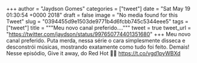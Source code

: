 
+++
author = "Jaydson Gomes"
categories = ["tweet"]
date = "Sat May 19 01:30:54 +0000 2018"
draft = false
image = "No media found for this Tweet"
slug = "0394455d9e1503de9771b4d6fcbb745c5344eee5"
tags = ["tweet"]
title = """Meu novo canal preferido...."""
tweet = true
tweet_url = "https://twitter.com/jaydson/status/997650774401351680"
+++
Meu novo canal preferido. Puta merda, nessa série o cara simplesmente disseca e desconstrói músicas, mostrando exatamente como tudo foi feito. Demais!
Nesse episódio, Give it away, do Red Hot 💞💖 https://t.co/vgd1pyWBXd
